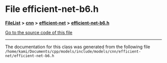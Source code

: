 

# File efficient-net-b6.h



[**FileList**](files.md) **>** [**cnn**](dir_40be95ab8912b8deac694fbe2f8f2654.md) **>** [**efficient-net**](dir_430257895ecd3668c9128fdd3dfcb853.md) **>** [**efficient-net-b6.h**](efficient-net-b6_8h.md)

[Go to the source code of this file](efficient-net-b6_8h_source.md)





































































------------------------------
The documentation for this class was generated from the following file `/home/kami/Documents/cpp/models/include/models/cnn/efficient-net/efficient-net-b6.h`

